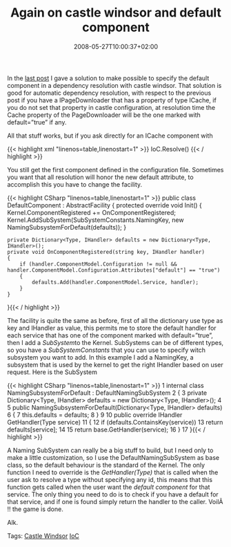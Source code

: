﻿---
title: "Again on castle windsor and default component"
description: ""
date: 2008-05-27T10:00:37+02:00
draft: false
tags: [Castle]
categories: [Castle]
---
In the [last post](http://www.codewrecks.com/blog/index.php/2008/05/27/castle-windsor-and-default-component/) I gave a solution to make possible to specify the default component in a dependency resolution with castle windsor. That solution is good for automatic dependency resolution, with respect to the previous post if you have a IPageDownloader that has a property of type ICache, if you do not set that property in castle configuration, at resolution time the Cache property of the PageDownloader will be the one marked with default=”true” if any.

All that stuff works, but if you ask directly for an ICache component with

{{< highlight xml "linenos=table,linenostart=1" >}}
IoC.Resolve<ICache>()
{{< / highlight >}}

<!-- Code inserted with Steve Dunn's Windows Live Writer Code Formatter Plugin.  http://dunnhq.com -->

You still get the first component defined in the configuration file. Sometimes you want that all resolution will honor the new default attribute, to accomplish this you have to change the facility.

{{< highlight CSharp "linenos=table,linenostart=1" >}}
public class DefaultComponent : AbstractFacility
{
    protected override void Init()
    {
        Kernel.ComponentRegistered += OnComponentRegistered;
        Kernel.AddSubSystem(SubSystemConstants.NamingKey, new NamingSubsystemForDefault(defaults));
    }

    private Dictionary<Type, IHandler> defaults = new Dictionary<Type, IHandler>();
    private void OnComponentRegistered(string key, IHandler handler)
    {
        if (handler.ComponentModel.Configuration != null && handler.ComponentModel.Configuration.Attributes["default"] == "true")
        {
            defaults.Add(handler.ComponentModel.Service, handler);
        }
    }
}{{< / highlight >}}

<!-- Code inserted with Steve Dunn's Windows Live Writer Code Formatter Plugin.  http://dunnhq.com -->

The facility is quite the same as before, first of all the dictionary use type as key and IHandler as value, this permits me to store the default handler for each service that has one of the component marked with default=”true”, then I add a *SubSystem*to the Kernel. SubSystems can be of different types, so you have a *SubSystemConstants* that you can use to specify witch subsystem you want to add. In this example I add a NamingKey, a subsystem that is used by the kernel to get the right IHandler based on user request. Here is the SubSystem

{{< highlight CSharp "linenos=table,linenostart=1" >}}
 1 internal class NamingSubsystemForDefault : DefaultNamingSubSystem
 2 {
 3     private Dictionary<Type, IHandler> defaults = new Dictionary<Type, IHandler>();
 4 
 5     public NamingSubsystemForDefault(Dictionary<Type, IHandler> defaults)
 6     {
 7         this.defaults = defaults;
 8     }
 9 
10     public override IHandler GetHandler(Type service)
11     {
12         if (defaults.ContainsKey(service))
13             return defaults[service];
14 
15         return base.GetHandler(service);
16     }
17 }{{< / highlight >}}

<!-- Code inserted with Steve Dunn's Windows Live Writer Code Formatter Plugin.  http://dunnhq.com -->

A Naming SubSystem can really be a big stuff to build, but I need only to make a little customization, so I use the DefaultNamingSubSystem as base class, so the default behaviour is the standard of the Kernel. The only function I need to override is the *GetHandler(Type)* that is called when the user ask to resolve a type without specifying any id, this means that this function gets called when the user want the *default component* for that service. The only thing you need to do is to check if you have a default for that service, and if one is found simply return the handler to the caller. VoilÃ !! the game is done.

Alk.

Tags: [Castle Windsor](http://technorati.com/tag/Castle%20Windsor) [IoC](http://technorati.com/tag/IoC)

<!--dotnetkickit-->

